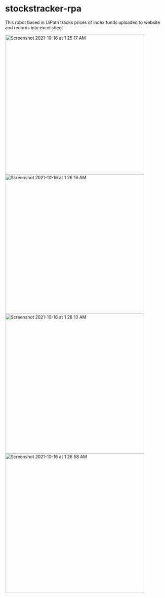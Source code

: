 # stockstracker-rpa
This robot based in UiPath tracks prices of index funds uploaded to website and records into excel sheet

<img width="450" alt="Screenshot 2021-10-16 at 1 25 17 AM" src="https://user-images.githubusercontent.com/88019050/137528369-f88a0417-6e4a-40df-b09b-c212dbb8377a.png"> 
<img width="450" alt="Screenshot 2021-10-16 at 1 26 16 AM" src="https://user-images.githubusercontent.com/88019050/137528470-d8e93968-ec4a-4619-9583-a9be51bd9cf7.png">
<img width="450" alt="Screenshot 2021-10-16 at 1 28 10 AM" src="https://user-images.githubusercontent.com/88019050/137528669-16c7949f-e55c-4bb0-b8ef-964f9212f7b8.png"> 
<img width="450" alt="Screenshot 2021-10-16 at 1 26 58 AM" src="https://user-images.githubusercontent.com/88019050/137528551-99416223-481f-4ee7-b077-4269be2f10d9.png">
